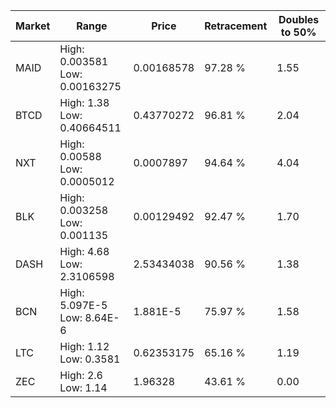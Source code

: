 | Market | Range | Price| Retracement | Doubles to 50% |
| --- | --- | --- | --- | --- |
| MAID | High: 0.003581<br />Low: 0.00163275 | 0.00168578 | 97.28 % | 1.55 |
| BTCD | High: 1.38<br />Low: 0.40664511 | 0.43770272 | 96.81 % | 2.04 |
| NXT | High: 0.00588<br />Low: 0.0005012 | 0.0007897 | 94.64 % | 4.04 |
| BLK | High: 0.003258<br />Low: 0.001135 | 0.00129492 | 92.47 % | 1.70 |
| DASH | High: 4.68<br />Low: 2.3106598 | 2.53434038 | 90.56 % | 1.38 |
| BCN | High: 5.097E-5<br />Low: 8.64E-6 | 1.881E-5 | 75.97 % | 1.58 |
| LTC | High: 1.12<br />Low: 0.3581 | 0.62353175 | 65.16 % | 1.19 |
| ZEC | High: 2.6<br />Low: 1.14 | 1.96328 | 43.61 % | 0.00 |
